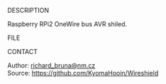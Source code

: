 
DESCRIPTION

Raspberry RPi2 OneWire bus AVR shiled.

FILE

CONTACT

Author: richard_bruna@nm.cz<br>
Source: https://github.com/KyomaHooin/Wireshield

